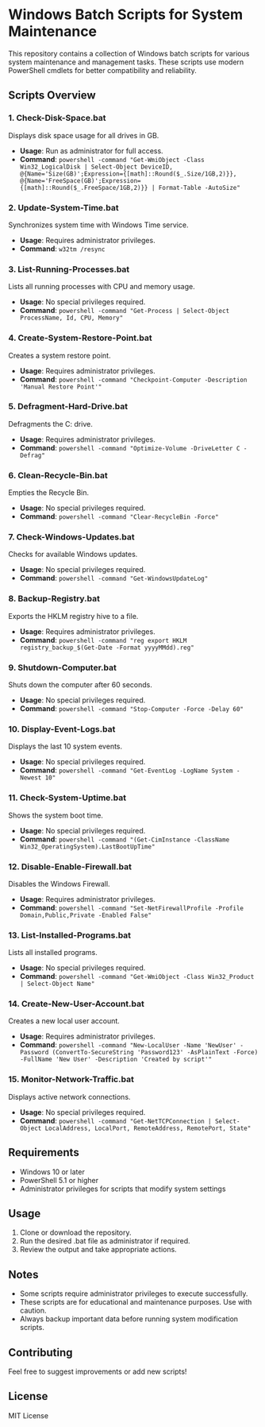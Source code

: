 # Windows Batch Scripts for System Maintenance

This repository contains a collection of Windows batch scripts for various system maintenance and management tasks. These scripts use modern PowerShell cmdlets for better compatibility and reliability.

## Scripts Overview

### 1. Check-Disk-Space.bat
Displays disk space usage for all drives in GB.
- **Usage**: Run as administrator for full access.
- **Command**: `powershell -command "Get-WmiObject -Class Win32_LogicalDisk | Select-Object DeviceID, @{Name='Size(GB)';Expression={[math]::Round($_.Size/1GB,2)}}, @{Name='FreeSpace(GB)';Expression={[math]::Round($_.FreeSpace/1GB,2)}} | Format-Table -AutoSize"`

### 2. Update-System-Time.bat
Synchronizes system time with Windows Time service.
- **Usage**: Requires administrator privileges.
- **Command**: `w32tm /resync`

### 3. List-Running-Processes.bat
Lists all running processes with CPU and memory usage.
- **Usage**: No special privileges required.
- **Command**: `powershell -command "Get-Process | Select-Object ProcessName, Id, CPU, Memory"`

### 4. Create-System-Restore-Point.bat
Creates a system restore point.
- **Usage**: Requires administrator privileges.
- **Command**: `powershell -command "Checkpoint-Computer -Description 'Manual Restore Point'"`

### 5. Defragment-Hard-Drive.bat
Defragments the C: drive.
- **Usage**: Requires administrator privileges.
- **Command**: `powershell -command "Optimize-Volume -DriveLetter C -Defrag"`

### 6. Clean-Recycle-Bin.bat
Empties the Recycle Bin.
- **Usage**: No special privileges required.
- **Command**: `powershell -command "Clear-RecycleBin -Force"`

### 7. Check-Windows-Updates.bat
Checks for available Windows updates.
- **Usage**: No special privileges required.
- **Command**: `powershell -command "Get-WindowsUpdateLog"`

### 8. Backup-Registry.bat
Exports the HKLM registry hive to a file.
- **Usage**: Requires administrator privileges.
- **Command**: `powershell -command "reg export HKLM registry_backup_$(Get-Date -Format yyyyMMdd).reg"`

### 9. Shutdown-Computer.bat
Shuts down the computer after 60 seconds.
- **Usage**: No special privileges required.
- **Command**: `powershell -command "Stop-Computer -Force -Delay 60"`

### 10. Display-Event-Logs.bat
Displays the last 10 system events.
- **Usage**: No special privileges required.
- **Command**: `powershell -command "Get-EventLog -LogName System -Newest 10"`

### 11. Check-System-Uptime.bat
Shows the system boot time.
- **Usage**: No special privileges required.
- **Command**: `powershell -command "(Get-CimInstance -ClassName Win32_OperatingSystem).LastBootUpTime"`

### 12. Disable-Enable-Firewall.bat
Disables the Windows Firewall.
- **Usage**: Requires administrator privileges.
- **Command**: `powershell -command "Set-NetFirewallProfile -Profile Domain,Public,Private -Enabled False"`

### 13. List-Installed-Programs.bat
Lists all installed programs.
- **Usage**: No special privileges required.
- **Command**: `powershell -command "Get-WmiObject -Class Win32_Product | Select-Object Name"`

### 14. Create-New-User-Account.bat
Creates a new local user account.
- **Usage**: Requires administrator privileges.
- **Command**: `powershell -command "New-LocalUser -Name 'NewUser' -Password (ConvertTo-SecureString 'Password123' -AsPlainText -Force) -FullName 'New User' -Description 'Created by script'"`

### 15. Monitor-Network-Traffic.bat
Displays active network connections.
- **Usage**: No special privileges required.
- **Command**: `powershell -command "Get-NetTCPConnection | Select-Object LocalAddress, LocalPort, RemoteAddress, RemotePort, State"`

## Requirements
- Windows 10 or later
- PowerShell 5.1 or higher
- Administrator privileges for scripts that modify system settings

## Usage
1. Clone or download the repository.
2. Run the desired .bat file as administrator if required.
3. Review the output and take appropriate actions.

## Notes
- Some scripts require administrator privileges to execute successfully.
- These scripts are for educational and maintenance purposes. Use with caution.
- Always backup important data before running system modification scripts.

## Contributing
Feel free to suggest improvements or add new scripts!

## License
MIT License
